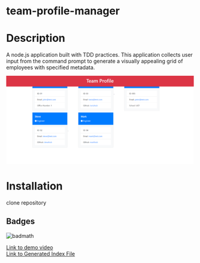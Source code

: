 # team-profile-manager

# Description
A node.js application built with TDD practices.  This application collects user input from the command prompt to generate a visually appealing grid of employees with specified metadata.

![](assets/screenshot.png)

# Installation 
  clone repository
  
## Badges
![badmath](https://img.shields.io/github/languages/top/nielsenjared/badmath)

<a href="https://drive.google.com/file/d/1woIQP4uU8K902dIpbjLbETEIQNAVFg74/view">Link to demo video</a><br>
<a href = "https://www.dropbox.com/s/0fope1mx71w9ic7/index.html?dl=0">Link to Generated Index File</a>
 
